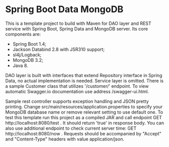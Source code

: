 # Spring Boot Data MongoDB #

This is a template project to build with Maven for DAO layer and REST service with Spring Boot, Spring Data and MongoDB server. Its core components are:

- Spring Boot 1.4;
- Jackson Databind 2.8 with JSR310 support;
- sl4j/Logback;
- MongoDB 3.2;
- Java 8.

DAO layer is built with interfaces that extend Repository interface in Spring Data, no actual implementation is needed. Service layer is omitted. There is a sample Customer
class that utilizes '/customer/' endpoint. To view automatic Swagger.io documentation use address /swagger-ui.html.

Sample rest controller supports exception handling and JSON pretty printing. Change src/main/resources/application.properties to specify your MongoDB database name or remove
relevant setting to use default one.
To test this template run this project as a compiled JAR and call endpoint GET http://localhost:8080/test . It should return 'true' in response body. You can also use additional endpoint to check current server time: GET http://localhost:8080/now . Requests should be accompanied by "Accept" and "Content-Type" headers with value application/json.  
